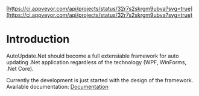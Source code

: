 
[https://ci.appveyor.com/api/projects/status/32r7s2skrgm9ubva?svg=true](https://ci.appveyor.com/api/projects/status/32r7s2skrgm9ubva?svg=true)

# Introduction

AutoUpdate.Net should become a full extensiable framework for auto updating .Net application regardless of the technology (WPF, WinForms, .Net Core).

Currently the development is just started with the design of the framework. Available documentation: [Documentation](doc/README.md)
